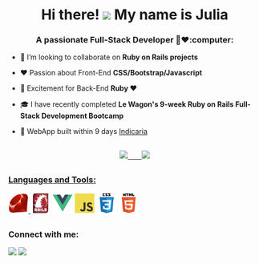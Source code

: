 <h1 align="center">Hi there! <img src="https://i.pinimg.com/originals/23/bd/bb/23bdbb2377322553edd9df0fd4b5d17b.gif" height="50">  My name is Julia</h1>
<h3 align="center">A passionate Full-Stack Developer 🚀❤:computer:</h3>

- 🤝 I’m looking to collaborate on **Ruby on Rails projects**

- ❤ Passion about Front-End **CSS/Bootstrap/Javascript**

- 🚀 Excitement for Back-End **Ruby ❤**

- 🎓 I have recently completed **Le Wagon's 9-week Ruby on Rails Full-Stack Development Bootcamp**

- 🍿 WebApp built within 9 days [Indicaria](https://indicaria.herokuapp.com/)

 ##

<div align="center">
  <a href="https://github.com/JuliaFSO">
  <img height="150em" src="https://github-readme-stats.vercel.app/api?username=JuliaFSO&show_icons=true&theme=dracula&include_all_commits=true&count_private=true"/> &nbsp &nbsp &nbsp
  <img height="150em" src="https://github-readme-stats.vercel.app/api/top-langs/?username=JuliaFSO&layout=compact&langs_count=7&theme=dracula"/>
</div>

 ##

<h3 align="left">Languages and Tools:</h3>
<p align="left"> 	
<a href="https://www.ruby-lang.org/en/" target="_blank"><img src="https://raw.githubusercontent.com/devicons/devicon/master/icons/ruby/ruby-original.svg" alt="ruby" width="40" height="40"/> </a>
<a href="https://rubyonrails.org" target="_blank"><img src="https://raw.githubusercontent.com/devicons/devicon/master/icons/rails/rails-original-wordmark.svg" alt="rails" width="40" height="40"/></a>
<a href="https://vuejs.org" target="_blank"><img src="https://raw.githubusercontent.com/devicons/devicon/master/icons/vuejs/vuejs-original.svg" alt="vuejs" height="40" width="40" ></a>
<a href="https://developer.mozilla.org/en-US/docs/Web/JavaScript" target="_blank"><img src="https://raw.githubusercontent.com/devicons/devicon/master/icons/javascript/javascript-original.svg" alt="javascript" width="40" height="40"/></a>
<a href="https://www.w3schools.com/css/" target="_blank"><img src="https://raw.githubusercontent.com/devicons/devicon/master/icons/css3/css3-original-wordmark.svg" alt="css3" width="40" height="40"/></a>
<a href="https://www.w3.org/html/" target="_blank"><img src="https://raw.githubusercontent.com/devicons/devicon/master/icons/html5/html5-original-wordmark.svg" alt="html5" width="40" height="40"/></a>
</p>

 ##
  
<h3 align="left">Connect with me:</h3>
<p align="left">
	<div> 
		<a href="https://www.linkedin.com/in/juliafachin/" target="_blank"><img src="https://img.shields.io/badge/-LinkedIn-%230077B5?style=for-the-badge&logo=linkedin&logoColor=white" target="_blank"></a>
		<a href="https://instagram.com/juliafso/" target="_blank"><img src="https://img.shields.io/badge/-Instagram-%23E4405F?style=for-the-badge&logo=instagram&logoColor=white" target="_blank"></a>
	</div>
</p>
